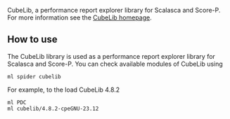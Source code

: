 CubeLib, a performance report explorer library for Scalasca and Score-P. For more information see the
[CubeLib homepage](https://www.scalasca.org/scalasca/software/cube-4.x/download.html).

## How to use
The CubeLib library is used as a performance report explorer library for Scalasca and Score-P.
You can check available modules of CubeLib using
```
ml spider cubelib
```

For example, to the load CubeLib 4.8.2
```
ml PDC
ml cubelib/4.8.2-cpeGNU-23.12
```
